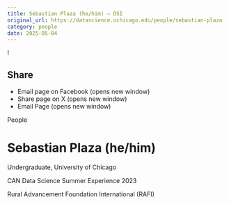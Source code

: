 ```yaml
---
title: Sebastian Plaza (he/him) – DSI
original_url: https://datascience.uchicago.edu/people/sebastian-plaza
category: people
date: 2025-05-04
---
```


<!-- Table-like structure detected -->

!

## Share

* Email page on Facebook (opens new window)
* Share page on X (opens new window)
* Email Page (opens new window)

<!-- Table-like structure detected -->

People

# Sebastian Plaza (he/him)

Undergraduate, University of Chicago

CAN Data Science Summer Experience 2023

Rural Advancement Foundation International (RAFI)
